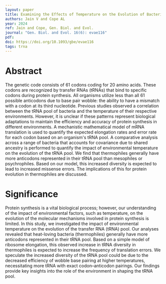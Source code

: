 ```yaml
---
layout: paper
title: Examining the Effects of Temperature on the Evolution of Bacterial tRNA Pools
authors: Jain V and Cope AL
year: 2024
ref: Jain and Cope, Gen. Biol. and Evol.
journal: "Gen. Biol. and Evol. 16(6): evae116"
pdf: 
doi: https://doi.org/10.1093/gbe/evae116
tags: trna
---
```


# Abstract 
The genetic code consists of 61 codons coding for 20 amino acids. These codons are recognized by transfer RNAs (tRNAs) that bind to specific codons during protein synthesis. All organisms utilize less than all 61 possible anticodons due to base pair wobble: the ability to have a mismatch with a codon at its third nucleotide. Previous studies observed a correlation between the tRNA pool of bacteria and the temperature of their respective environments. However, it is unclear if these patterns represent biological adaptations to maintain the efficiency and accuracy of protein synthesis in different environments. A mechanistic mathematical model of mRNA translation is used to quantify the expected elongation rates and error rate for each codon based on an organism's tRNA pool. A comparative analysis across a range of bacteria that accounts for covariance due to shared ancestry is performed to quantify the impact of environmental temperature on the evolution of the tRNA pool. We find that thermophiles generally have more anticodons represented in their tRNA pool than mesophiles or psychrophiles. Based on our model, this increased diversity is expected to lead to increased missense errors. The implications of this for protein evolution in thermophiles are discussed.

# Significance
Protein synthesis is a vital biological process; however, our understanding of the impact of environmental factors, such as temperature, on the evolution of the molecular mechanisms involved in protein synthesis is limited. In this study, we investigated the impact of environmental temperature on the evolution of the transfer RNA (tRNA) pool. Our analyses revealed that heat-loving bacteria (thermophiles) generally have more anticodons represented in their tRNA pool. Based on a simple model of ribosome elongation, this observed increase in tRNA diversity in thermophiles is expected to increase the frequency of translation errors. We speculate the increased diversity of the tRNA pool could be due to the decreased efficiency of wobble base pairing at higher temperatures, necessitating more tRNA with exact codon–anticodon pairings. Our findings provide key insights into the role of the environment in shaping the tRNA pool.